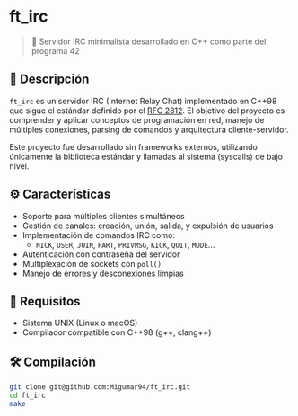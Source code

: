 # ft_irc

> 🧠 Servidor IRC minimalista desarrollado en C++ como parte del programa 42

## 📌 Descripción

`ft_irc` es un servidor IRC (Internet Relay Chat) implementado en C++98 que sigue el estándar definido por el [RFC 2812](https://tools.ietf.org/html/rfc2812). El objetivo del proyecto es comprender y aplicar conceptos de programación en red, manejo de múltiples conexiones, parsing de comandos y arquitectura cliente-servidor.

Este proyecto fue desarrollado sin frameworks externos, utilizando únicamente la biblioteca estándar y llamadas al sistema (syscalls) de bajo nivel.

## ⚙️ Características

- Soporte para múltiples clientes simultáneos
- Gestión de canales: creación, unión, salida, y expulsión de usuarios
- Implementación de comandos IRC como:
  - `NICK`, `USER`, `JOIN`, `PART`, `PRIVMSG`, `KICK`, `QUIT`, `MODE`...
- Autenticación con contraseña del servidor
- Multiplexación de sockets con `poll()`
- Manejo de errores y desconexiones limpias

## 🧪 Requisitos

- Sistema UNIX (Linux o macOS)
- Compilador compatible con C++98 (g++, clang++)

## 🛠️ Compilación

```bash
git clone git@github.com:Migumar94/ft_irc.git
cd ft_irc
make

